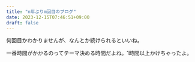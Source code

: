 ```yaml
---
title: "n年ぶりm回目のブログ"
date: 2023-12-15T07:46:51+09:00
draft: false
---
```


何回目かわかりませんが、なんとか続けられるといいね。

一番時間がかかるのってテーマ決める時間だよね。1時間以上かけちゃったよ。
